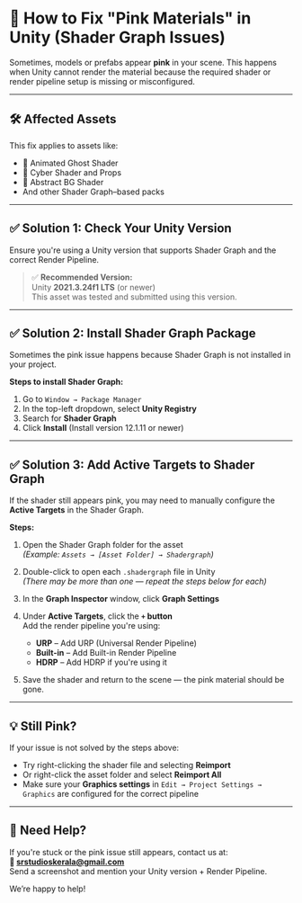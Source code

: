 # 🎨 How to Fix "Pink Materials" in Unity (Shader Graph Issues)

Sometimes, models or prefabs appear **pink** in your scene. This happens when Unity cannot render the material because the required shader or render pipeline setup is missing or misconfigured.

---

## 🛠 Affected Assets
This fix applies to assets like:
- 👻 Animated Ghost Shader
- 🧬 Cyber Shader and Props  
- 🎨 Abstract BG Shader  
- And other Shader Graph–based packs

---

## ✅ Solution 1: Check Your Unity Version

Ensure you're using a Unity version that supports Shader Graph and the correct Render Pipeline.

> ✅ **Recommended Version:**  
> Unity **2021.3.24f1 LTS** (or newer)  
> This asset was tested and submitted using this version.

---

## ✅ Solution 2: Install Shader Graph Package

Sometimes the pink issue happens because Shader Graph is not installed in your project.

**Steps to install Shader Graph:**

1. Go to `Window → Package Manager`
2. In the top-left dropdown, select **Unity Registry**
3. Search for **Shader Graph**
4. Click **Install** (Install version 12.1.11 or newer)

---

## ✅ Solution 3: Add Active Targets to Shader Graph

If the shader still appears pink, you may need to manually configure the **Active Targets** in the Shader Graph.

**Steps:**

1. Open the Shader Graph folder for the asset  
   _(Example: `Assets → [Asset Folder] → Shadergraph`)_

2. Double-click to open each `.shadergraph` file in Unity  
   _(There may be more than one — repeat the steps below for each)_

3. In the **Graph Inspector** window, click **Graph Settings**

4. Under **Active Targets**, click the **`+` button**  
   Add the render pipeline you're using:
   - **URP** – Add URP (Universal Render Pipeline)
   - **Built-in** – Add Built-in Render Pipeline
   - **HDRP** – Add HDRP if you're using it

5. Save the shader and return to the scene — the pink material should be gone.

---

## 💡 Still Pink?

If your issue is not solved by the steps above:

- Try right-clicking the shader file and selecting **Reimport**
- Or right-click the asset folder and select **Reimport All**
- Make sure your **Graphics settings** in `Edit → Project Settings → Graphics` are configured for the correct pipeline

---

## 📧 Need Help?

If you're stuck or the pink issue still appears, contact us at:  
**📩 srstudioskerala@gmail.com**  
Send a screenshot and mention your Unity version + Render Pipeline.

We’re happy to help!
